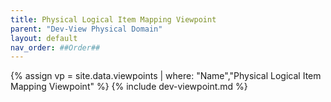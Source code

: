 ```yaml
---
title: Physical Logical Item Mapping Viewpoint
parent: "Dev-View Physical Domain"
layout: default
nav_order: ##Order##
---
```

{% assign vp = site.data.viewpoints | where: "Name","Physical Logical Item Mapping Viewpoint" %}
{% include dev-viewpoint.md %}